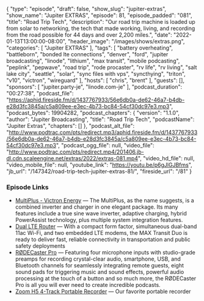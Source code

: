 {
  "type": "episode",
  "draft": false,
  "show_slug": "jupiter-extras",
  "show_name": "Jupiter EXTRAS",
  "episode": 81,
  "episode_padded": "081",
  "title": "Road Trip Tech",
  "description": "Our road trip machine is loaded up from solar to networking, the tech that made working, living, and recording from the road possible for 44 days and over 2,200 miles.",
  "date": "2022-01-13T13:00:00-08:00",
  "header_image": "/images/shows/extras.png",
  "categories": [
    "Jupiter EXTRAS"
  ],
  "tags": [
    "battery overheating",
    "battleborn",
    "bonded lte connections",
    "denver",
    "ford",
    "jupiter broadcasting",
    "linode",
    "lithium",
    "max transit",
    "mobile podcasting",
    "peplink",
    "pepwave",
    "road trip",
    "rode procaster",
    "rv life",
    "rv living",
    "salt lake city",
    "seattle",
    "solar",
    "sync files with vps",
    "syncthying",
    "triton",
    "v10",
    "victron",
    "wireguard"
  ],
  "hosts": [
    "chris",
    "brent"
  ],
  "guests": [],
  "sponsors": [
    "jupiter.party-je",
    "linode.com-je"
  ],
  "podcast_duration": "00:27:38",
  "podcast_file": "https://aphid.fireside.fm/d/1437767933/56e6db0a-de62-46a7-b4db-e28d3fc3845a/c5a809ee-e3ec-4b73-bc84-54cf30dc97e3.mp3",
  "podcast_bytes": 19904282,
  "podcast_chapters": {
    "version": "1.1.0",
    "author": "Jupiter Broadcasting",
    "title": "Road Trip Tech",
    "podcastName": "Jupiter Extras",
    "chapters": []
  },
  "podcast_alt_file": "http://www.podtrac.com/pts/redirect.mp3/aphid.fireside.fm/d/1437767933/56e6db0a-de62-46a7-b4db-e28d3fc3845a/c5a809ee-e3ec-4b73-bc84-54cf30dc97e3.mp3",
  "podcast_ogg_file": null,
  "video_file": "http://www.podtrac.com/pts/redirect.mp4/201406.jb-dl.cdn.scaleengine.net/extras/2022/extras-081.mp4",
  "video_hd_file": null,
  "video_mobile_file": null,
  "youtube_link": "https://youtu.be/p6gJlGJBfms",
  "jb_url": "/147342/road-trip-tech-jupiter-extras-81/",
  "fireside_url": "/81"
}


### Episode Links

  * [MultiPlus - Victron Energy](https://www.victronenergy.com/inverters-chargers/multiplus-12v-24v-48v-800va-3kva "MultiPlus - Victron Energy") — The MultiPlus, as the name suggests, is a combined inverter and charger in one elegant package. Its many features include a true sine wave inverter, adaptive charging, hybrid PowerAssist technology, plus multiple system integration features.
  * [Dual LTE Router](https://www.peplink.com/products/max-transit-duo/ "Dual LTE Router") — With a compact form factor, simultaneous dual-band 11ac Wi-Fi, and two embedded LTE modems, the MAX Transit Duo is ready to deliver fast, reliable connectivity in transportation and public safety deployments
  * [RØDECaster Pro](https://rode.com/interfaces-mixers/rodecaster-pro "RØDECaster Pro") — Featuring four microphone inputs with studio-grade preamps for recording crystal-clear audio, smartphone, USB, and Bluetooth channels for seamlessly integrating remote guests, eight sound pads for triggering music and sound effects, powerful audio processing at the touch of a button and so much more, the RØDECaster Pro is all you will ever need to create incredible podcasts.
  * [Zoom H5 4-Track Portable Recorder](https://www.amazon.com/Zoom-H5-Four-Track-Portable-Recorder/dp/B00KCXMBES/ref=sr_1_9?keywords=zoom%2Brecorder&qid=1642097663&sr=8-9&th=1 "Zoom H5 4-Track Portable Recorder") — Our favorite portable recorder



